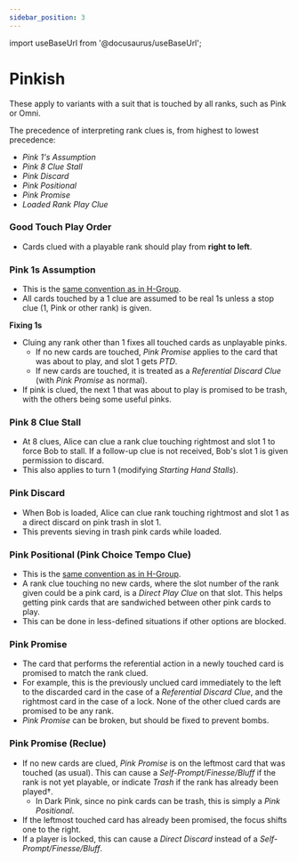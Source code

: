 ```yaml
---
sidebar_position: 3
---
```


import useBaseUrl from '@docusaurus/useBaseUrl';

# Pinkish

These apply to variants with a suit that is touched by all ranks, such as Pink or Omni.

The precedence of interpreting rank clues is, from highest to lowest precedence:
- *Pink 1's Assumption*
- *Pink 8 Clue Stall*
- *Pink Discard*
- *Pink Positional*
- *Pink Promise*
- *Loaded Rank Play Clue*

### Good Touch Play Order
- Cards clued with a playable rank should play from **right to left**.

### Pink 1s Assumption
- This is the [same convention as in H-Group](https://hanabi.github.io/variant-specific/pink#the-1s-assumption).
- All cards touched by a 1 clue are assumed to be real 1s unless a stop clue (1, Pink or other rank) is given.

**Fixing 1s**

- Cluing any rank other than 1 fixes all touched cards as unplayable pinks.
	- If no new cards are touched, *Pink Promise* applies to the card that was about to play, and slot 1 gets *PTD*.
	- If new cards are touched, it is treated as a *Referential Discard Clue* (with *Pink Promise* as normal).
- If pink is clued, the next 1 that was about to play is promised to be trash, with the others being some useful pinks.

### Pink 8 Clue Stall
- At 8 clues, Alice can clue a rank clue touching rightmost and slot 1 to force Bob to stall. If a follow-up clue is not received, Bob's slot 1 is given permission to discard.
- This also applies to turn 1 (modifying *Starting Hand Stalls*).

### Pink Discard
- When Bob is loaded, Alice can clue rank touching rightmost and slot 1 as a direct discard on pink trash in slot 1.
- This prevents sieving in trash pink cards while loaded.

### Pink Positional (Pink Choice Tempo Clue)
- This is the [same convention as in H-Group](https://hanabi.github.io/variant-specific/pink#the-pink-choice-tempo-clue).
- A rank clue touching no new cards, where the slot number of the rank given could be a pink card, is a *Direct Play Clue* on that slot. This helps getting pink cards that are sandwiched between other pink cards to play.
- This can be done in less-defined situations if other options are blocked.

### Pink Promise
- The card that performs the referential action in a newly touched card is promised to match the rank clued.
- For example, this is the previously unclued card immediately to the left to the discarded card in the case of a *Referential Discard Clue*, and the rightmost card in the case of a lock. None of the other clued cards are promised to be any rank.
- *Pink Promise* can be broken, but should be fixed to prevent bombs.

### Pink Promise (Reclue)
- If no new cards are clued, *Pink Promise* is on the leftmost card that was touched (as usual). This can cause a *Self-Prompt/Finesse/Bluff* if the rank is not yet playable, or indicate *Trash* if the rank has already been played†.
	- In Dark Pink, since no pink cards can be trash, this is simply a *Pink Positional*.
- If the leftmost touched card has already been promised, the focus shifts one to the right.
- If a player is locked, this can cause a *Direct Discard* instead of a *Self-Prompt/Finesse/Bluff*.
